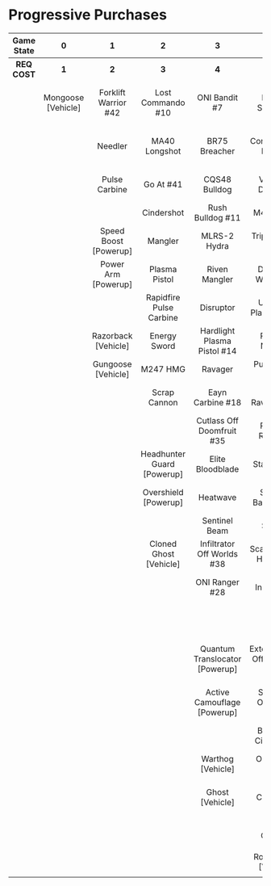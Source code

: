 # Progressive Purchases

| **Game State** |       **0**        |         **1**         |           **2**            |             **3**              |              **4**              |            **5**            |          **6**           |                            |                       |
| :------------: | :----------------: | :-------------------: | :------------------------: | :----------------------------: | :-----------------------------: | :-------------------------: | :----------------------: | :------------------------: | :-------------------: |
|  **REQ COST**  |       **1**        |         **2**         |           **3**            |             **4**              |              **5**              |            **6**            |          **7**           |           **8**            |         **9**         |
|                | Mongoose [Vehicle] | Forklift Warrior #42  |     Lost Commando #10      |         ONI Bandit #7          |        Key Off Speed #2         |      Striker Sidekick       |    Banished Bandit #8    |    Guard Off Doisac #40    | Banish Off Balaho #43 |
|                |                    |        Needler        |       MA40 Longshot        |         BR75 Breacher          |       Convergence Bulldog       |     ONI Battle Rifle #6     |      Headhunter #48      | Artifact Off Tremonius #49 |   Scorpion Shot #47   |
|                |                    |     Pulse Carbine     |         Go At #41          |         CQS48 Bulldog          |       Valor Off Dinh #12        |       Impact Commando       |       Valkyrie #13       |    Stunning Bounty #22     |                       |
|                |                    |                       |         Cindershot         |        Rush Bulldog #11        |            M41 SPNKr            |        Pursuit Hydra        |   The Final Token #25    |      Rushdown Hammer       |                       |
|                |                    | Speed Boost [Powerup] |          Mangler           |          MLRS-2 Hydra          |        Triple Threat #23        |   Knight Off Zeretus #39    |    Calcine Disruptor     |                            |                       |
|                |                    |  Power Arm [Powerup]  |       Plasma Pistol        |         Riven Mangler          |       Decaying World #21        |         M41 Tracker         |  Attack Off Iratus #20   |      Wraith [Vehicle]      |                       |
|                |                    |                       |  Rapidfire Pulse Carbine   |           Disruptor            |      Unbound Plasma Pistol      |       Fuel Rod SPNKr        |   Stalker Rifle Ultra    |     Scorpion [Vehicle]     |                       |
|                |                    |  Razorback [Vehicle]  |        Energy Sword        |  Hardlight Plasma Pistol #14   |        Pinpoint Needler         |    Spartan Sandwich #32     |   Purging Shock Rifle    |                            |                       |
|                |                    |  Gungoose [Vehicle]   |          M247 HMG          |            Ravager             |         Pulse Wave #16          |       S7 Sniper Rifle       |    Doom Off Reach #30    |                            |                       |
|                |                    |                       |        Scrap Cannon        |        Eayn Carbine #18        |       Zealot Ravager #19        |   Reward Off Hyperius #46   | Sentry Off Writh Kul #34 |                            |                       |
|                |                    |                       |                            |   Cutlass Off Doomfruit #35    |         Ravager Rebound         |     S7 Flexfire Sniper      |    Diminsher of Hope     |                            |                       |
|                |                    |                       | Headhunter Guard [Powerup] |        Elite Bloodblade        |          Stalker Rifle          |    Arcane Sentinel Beam     | Exterminating Hazard #15 |                            |                       |
|                |                    |                       |    Overshield [Powerup]    |            Heatwave            |      Shot Off Barroth #17       |    Phantom Assassin #26     |                          |                            |                       |
|                |                    |                       |                            |         Sentinel Beam          |             Skewer              |       Gravity Hammer        |      Wasp [Vehicle]      |                            |                       |
|                |                    |                       |   Cloned Ghost [Vehicle]   |   Infiltrator Off Worlds #38   |      Scatterbound Heatwave      |         Shock Rifle         |    Banshee [Vehicle]     |                            |                       |
|                |                    |                       |                            |         ONI Ranger #28         |     Broken Installation #44     |      Scout Skewer #27       |                          |                            |                       |
|                |                    |                       |                            |                                |      Duelist Energy Sword       |       Volatile Skewer       |                          |                            |                       |
|                |                    |                       |                            | Quantum Translocator [Powerup] | Extermination Off Infection #24 | Power Off Jega Rdomnai #36  |                          |                            |                       |
|                |                    |                       |                            |  Active Camouflage [Powerup]   |     Spike Off Ordo 'Mal #37     | Defender off Sanghelios #33 |                          |                            |                       |
|                |                    |                       |                            |                                |      Backdraft Cindershot       |                             |                          |                            |                       |
|                |                    |                       |                            |       Warthog [Vehicle]        |         ONI Turret #29          |   Health Steal [Powerup]    |                          |                            |                       |
|                |                    |                       |                            |        Ghost [Vehicle]         |        The Champion #31         |                             |                          |                            |                       |
|                |                    |                       |                            |                                |          Plasma Cannon          |  Cloned Banshee [Vehicle]   |                          |                            |                       |
|                |                    |                       |                            |                                |                                 |                             |                          |                            |                       |
|                |                    |                       |                            |                                |      Rocket Hog [Vehicle]       |                             |                          |                            |                       |
|                |                    |                       |                            |                                |                                 |                             |                          |                            |                       |
